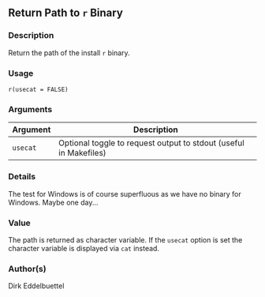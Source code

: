 
## Return Path to `r` Binary

### Description

Return the path of the install `r` binary.

### Usage

    r(usecat = FALSE)

### Arguments

| Argument | Description                                                       |
| -------- | ----------------------------------------------------------------- |
| `usecat` | Optional toggle to request output to stdout (useful in Makefiles) |

### Details

The test for Windows is of course superfluous as we have no binary for
Windows. Maybe one day...

### Value

The path is returned as character variable. If the `usecat` option is
set the character variable is displayed via `cat` instead.

### Author(s)

Dirk Eddelbuettel

